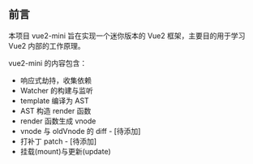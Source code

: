 ## 前言
本项目 vue2-mini 旨在实现一个迷你版本的 Vue2 框架，主要目的用于学习 Vue2 内部的工作原理。

vue2-mini 的内容包含：
- 响应式劫持，收集依赖
- Watcher 的构建与监听
- template 编译为 AST
- AST 构造 render 函数
- render 函数生成 vnode
- vnode 与 oldVnode 的 diff - [待添加]
- 打补丁 patch - [待添加]
- 挂载(mount)与更新(update)